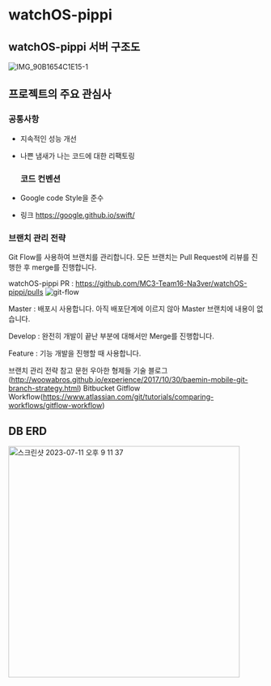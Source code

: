 # watchOS-pippi

## watchOS-pippi 서버 구조도
![IMG_90B1654C1E15-1](https://github.com/MC3-Team16-Na3ver/watchOS-pippi/assets/59304977/3664c473-8133-468f-8e71-b9e35661c0a9)


## 프로젝트의 주요 관심사
### 공통사항

* 지속적인 성능 개선
* 나쁜 냄새가 나는 코드에 대한 리팩토링

  ### 코드 컨벤션
* Google code Style을 준수
* 링크 https://google.github.io/swift/


### 브랜치 관리 전략
Git Flow를 사용하여 브랜치를 관리합니다.
모든 브랜치는 Pull Request에 리뷰를 진행한 후 merge를 진행합니다.

watchOS-pippi PR : https://github.com/MC3-Team16-Na3ver/watchOS-pippi/pulls
![git-flow](https://github.com/MC3-Team16-Na3ver/watchOS-pippi/assets/59304977/101146df-16d5-40f6-9a8f-2c327ad550d3)

Master : 배포시 사용합니다. 아직 배포단계에 이르지 않아 Master 브랜치에 내용이 없습니다.

Develop : 완전히 개발이 끝난 부분에 대해서만 Merge를 진행합니다.

Feature : 기능 개발을 진행할 때 사용합니다.

<!--Release : 배포를 준비할 때 사용합니다.
Hot-Fix : 배포를 진행한 후 발생한 버그를 수정해야 할 때 사용합니다.-->

브랜치 관리 전략 참고 문헌
우아한 형제들 기술 블로그(http://woowabros.github.io/experience/2017/10/30/baemin-mobile-git-branch-strategy.html)
Bitbucket Gitflow Workflow(https://www.atlassian.com/git/tutorials/comparing-workflows/gitflow-workflow)

## DB ERD
<img width="457" alt="스크린샷 2023-07-11 오후 9 11 37" src="https://github.com/MC3-Team16-Na3ver/watchOS-pippi/assets/59304977/57ae4e0e-7c9b-4eb0-9119-3df8390de02d">
